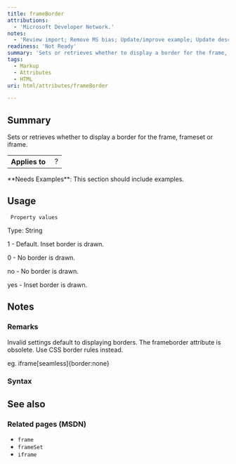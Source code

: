 ```yaml
---
title: frameBorder
attributions:
  - 'Microsoft Developer Network.'
notes:
  - 'Review import; Remove MS bias; Update/improve example; Update descriptions; Fix lists & compatibility info'
readiness: 'Not Ready'
summary: 'Sets or retrieves whether to display a border for the frame, frameset or iframe.'
tags:
  - Markup
  - Attributes
  - HTML
uri: html/attributes/frameBorder

---
```

## <span>Summary</span>

Sets or retrieves whether to display a border for the frame, frameset or iframe.

<table class="wikitable">
<tr>
<th>
Applies to

</th>
<td>
 ?

</td>
</tr>
</table>
**Needs Examples**: This section should include examples.

## <span>Usage</span>

     Property values

Type: String

1 - Default. Inset border is drawn.

0 - No border is drawn.

no - No border is drawn.

yes - Inset border is drawn.

## <span>Notes</span>

### <span>Remarks</span>

Invalid settings default to displaying borders. The frameborder attribute is obsolete. Use CSS border rules instead.

eg. iframe[seamless]{border:none}

### <span>Syntax</span>

## <span>See also</span>

### <span>Related pages (MSDN)</span>

-   `frame`
-   `frameSet`
-   `iframe`

